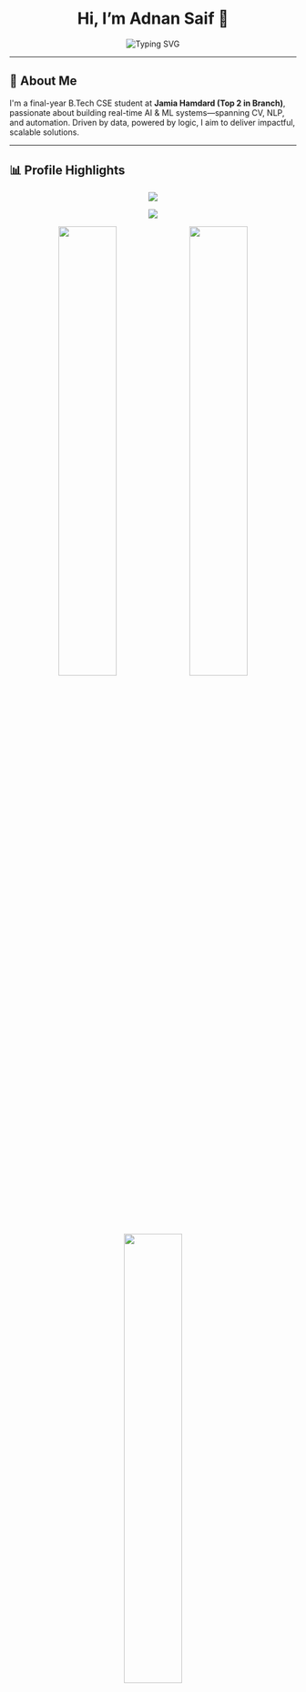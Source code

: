 <h1 align="center">Hi, I’m Adnan Saif 👋</h1>
<p align="center">
  <img src="https://readme-typing-svg.demolab.com?font=Fira+Code&size=24&pause=1000&color=00F0FF&center=true&vCenter=true&width=500&lines=AI+Engineer+%7C+ML+Architect+%7C+Futurist;Turning+Data+into+Decisions+%7C+Always+Iterating" alt="Typing SVG"/>
</p>

---

## 🧠 About Me

I'm a final-year B.Tech CSE student at **Jamia Hamdard (Top 2 in Branch)**, passionate about building real-time AI & ML systems—spanning CV, NLP, and automation. Driven by data, powered by logic, I aim to deliver impactful, scalable solutions.

---

## 📊 Profile Highlights

<p align="center">
  <img src="https://komarev.com/ghpvc/?username=adnan-saif&label=Profile%20Views&color=blue&style=flat"/>
</p>

<p align="center">
  <img src="https://github-profile-trophy.vercel.app/?username=adnan-saif&theme=matrix&no-frame=true&row=1&column=6"/>
</p>

<p align="center">
  <img width="45%" src="https://github-readme-stats.vercel.app/api?username=adnan-saif&show_icons=true&theme=tokyonight&hide_border=true"/>
  <img width="45%" src="https://github-readme-streak-stats.herokuapp.com/?user=adnan-saif&theme=tokyonight&hide_border=true"/>
</p>

<p align="center">
  <img width="45%" src="https://github-readme-stats.vercel.app/api/top-langs/?username=adnan-saif&layout=compact&theme=tokyonight&hide_border=true"/>
</p>

---

## 💼 Featured Projects

| # | Project | 🔗 |
|--|---------|----|
| 1 | Advanced Driving Assistance System | [View Project](https://github.com/adnan-saif/Advance_Driving_Assistance_System) |
| 2 | Real-Time Face Attendance System | [View Project](https://github.com/adnan-saif/Real_Time_Face_Attendance_System) |
| 3 | Plant Disease Detection System | [View Project](https://github.com/adnan-saif/Plant-Disease-Detection) |

---

## 📱 Tech Stack (App‑Style Icons)

<table>
  <tr>
    <td align="center">
      <img src="https://cdn.jsdelivr.net/gh/devicons/devicon/icons/python/python-original.svg" width="50"/><br><b>Python</b>
    </td>
    <td align="center">
      <img src="https://cdn.jsdelivr.net/gh/devicons/devicon/icons/tensorflow/tensorflow-original.svg" width="50"/><br><b>TensorFlow</b>
    </td>
    <td align="center">
      <img src="https://cdn.jsdelivr.net/gh/devicons/devicon/icons/keras/keras-original.svg" width="50"/><br><b>Keras</b>
    </td>
    <td align="center">
      <img src="https://cdn.jsdelivr.net/gh/devicons/devicon/icons/opencv/opencv-original.svg" width="50"/><br><b>OpenCV</b>
    </td>
    <td align="center">
      <img src="https://cdn.jsdelivr.net/gh/devicons/devicon/icons/pytorch/pytorch-original.svg" width="50"/><br><b>PyTorch</b>
    </td>
  </tr>
  <tr>
    <td align="center">
      <img src="https://cdn.jsdelivr.net/gh/devicons/devicon/icons/scikit-learn/scikit-learn-original.svg" width="50"/><br><b>Scikit‑learn</b>
    </td>
    <td align="center">
      <img src="https://cdn.jsdelivr.net/gh/devicons/devicon/icons/flask/flask-original.svg" width="50"/><br><b>Flask</b>
    </td>
    <td align="center">
      <img src="https://cdn.jsdelivr.net/gh/devicons/devicon/icons/streamlit/streamlit-original.svg" width="50"/><br><b>Streamlit</b>
    </td>
    <td align="center">
      <img src="https://cdn.jsdelivr.net/gh/devicons/devicon/icons/html5/html5-original.svg" width="50"/><br><b>HTML5</b>
    </td>
    <td align="center">
      <img src="https://cdn.jsdelivr.net/gh/devicons/devicon/icons/css3/css3-original.svg" width="50"/><br><b>CSS3</b>
    </td>
  </tr>
  <tr>
    <td align="center">
      <img src="https://cdn.jsdelivr.net/gh/devicons/devicon/icons/javascript/javascript-original.svg" width="50"/><br><b>JavaScript</b>
    </td>
    <td align="center">
      <img src="https://cdn.jsdelivr.net/gh/devicons/devicon/icons/docker/docker-original.svg" width="50"/><br><b>Docker</b>
    </td>
    <td align="center">
      <img src="https://cdn.jsdelivr.net/gh/devicons/devicon/icons/git/git-original.svg" width="50"/><br><b>Git</b>
    </td>
    <td align="center">
      <img src="https://cdn.jsdelivr.net/gh/devicons/devicon/icons/mysql/mysql-original.svg" width="50"/><br><b>MySQL</b>
    </td>
    <td align="center">
      <img src="https://cdn.jsdelivr.net/gh/devicons/devicon/icons/mongodb/mongodb-original.svg" width="50"/><br><b>MongoDB</b>
    </td>
  </tr>
  <tr>
    <td align="center">
      <img src="https://cdn.jsdelivr.net/gh/devicons/devicon/icons/jupyter/jupyter-original.svg" width="50"/><br><b>Jupyter</b>
    </td>
    <td align="center">
      <img src="https://cdn.jsdelivr.net/gh/devicons/devicon/icons/numpy/numpy-original.svg" width="50"/><br><b>NumPy</b>
    </td>
    <td align="center">
      <img src="https://cdn.jsdelivr.net/gh/devicons/devicon/icons/pandas/pandas-original.svg" width="50"/><br><b>Pandas</b>
    </td>
    <td align="center">
      <img src="https://cdn.jsdelivr.net/gh/devicons/devicon/icons/linux/linux-original.svg" width="50"/><br><b>Linux</b>
    </td>
    <td></td>
  </tr>
</table>

---

## 🔭 Currently Exploring

- LLMs + Retrieval-Augmented Generation (RAG)  
- Docker-powered MLOps and CI/CD  
- AI Agent Orchestration Frameworks  
- Real-time Dashboards with Streamlit  
- Cloud Deployments (AWS/GCP/Hugging Face)

---

## 📬 Contact Me

- 📧 [adnansaif7474@gmail.com](mailto:adnansaif7474@gmail.com)  
- 💼 [LinkedIn](https://linkedin.com/in/adnan-saif-80419224a)  
- 💻 [GitHub](https://github.com/adnan-saif)

---

> 🚀 *Driven by logic. Empowered by data. Architecting systems that think.*
